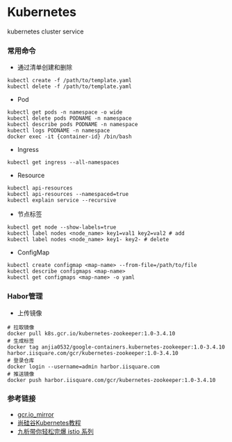 # Kubernetes
kubernetes cluster service

### 常用命令
- 通过清单创建和删除
```
kubectl create -f /path/to/template.yaml
kubectl delete -f /path/to/template.yaml
```
- Pod
```
kubectl get pods -n namespace -o wide
kubectl delete pods PODNAME -n namespace
kubectl describe pods PODNAME -n namespace
kubectl logs PODNAME -n namespace
docker exec -it {container-id} /bin/bash
```
- Ingress
```
kubectl get ingress --all-namespaces
```
- Resource
```
kubectl api-resources
kubectl api-resources --namespaced=true
kubectl explain service --recursive
```
- 节点标签
```
kubectl get node --show-labels=true
kubectl label nodes <node_name> key1=val1 key2=val2 # add
kubectl label nodes <node_name> key1- key2- # delete
```
- ConfigMap
```
kubectl create configmap <map-name> --from-file=/path/to/file
kubectl describe configmaps <map-name>
kubectl get configmaps <map-name> -o yaml
```

### Habor管理
- 上传镜像
```
# 拉取镜像
docker pull k8s.gcr.io/kubernetes-zookeeper:1.0-3.4.10
# 生成标签
docker tag anjia0532/google-containers.kubernetes-zookeeper:1.0-3.4.10 harbor.iisquare.com/gcr/kubernetes-zookeeper:1.0-3.4.10
# 登录仓库
docker login --username=admin harbor.iisquare.com
# 推送镜像
docker push harbor.iisquare.com/gcr/kubernetes-zookeeper:1.0-3.4.10
```

### 参考链接
- [gcr.io_mirror](https://github.com/anjia0532/gcr.io_mirror)
- [尚硅谷Kubernetes教程](https://www.bilibili.com/video/BV1w4411y7Go)
- [九析带你轻松完爆 istio 系列](https://www.bilibili.com/video/BV1vE411p7wX)
